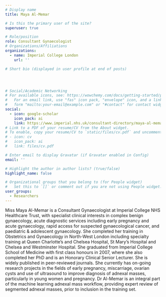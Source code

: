 ```yaml
---
# Display name
title: Maya Al-Memar

# Is this the primary user of the site?
superuser: true

# Role/position
role: Consultant Gynaecologist
# Organizations/Affiliations
organizations:
  - name: Imperial College London
    url: ''

# Short bio (displayed in user profile at end of posts)




# Social/Academic Networking
# For available icons, see: https://wowchemy.com/docs/getting-started/page-builder/#icons
#   For an email link, use "fas" icon pack, "envelope" icon, and a link in the
#   form "mailto:your-email@example.com" or "#contact" for contact widget.
social:
  - icon: google-scholar
    icon_pack: ai
    link: https://www.imperial.nhs.uk/consultant-directory/maya-al-memar
# Link to a PDF of your resume/CV from the About widget.
# To enable, copy your resume/CV to `static/files/cv.pdf` and uncomment the lines below.
# - icon: cv
#   icon_pack: ai
#   link: files/cv.pdf

# Enter email to display Gravatar (if Gravatar enabled in Config)
email: ''

# Highlight the author in author lists? (true/false)
highlight_name: false

# Organizational groups that you belong to (for People widget)
#   Set this to `[]` or comment out if you are not using People widget.
user_groups:
  - Researchers
---
```

Miss Maya Al-Memar is a Consultant Gynaecologist at Imperial College NHS Healthcare Trust, with specialist clinical interests in complex benign gynaecology, acute diagnostic services including early pregnancy and acute gynaecology, rapid access for suspected gynaecological cancer, and paediatric & adolescent gynaecology. She completed her training in Obstetrics and Gynaecology in North-West London including specialty training at Queen Charlotte’s and Chelsea Hospital, St Mary’s Hospital and Chelsea and Westminster Hospital. She graduated from Imperial College School of Medicine with first class honours in 2007, where she also completed her PhD and is an Honorary Clinical Senior Lecturer. She is widely published in peer-reviewed journals. She currently has on-going research projects in the fields of early pregnancy, miscarriage, ovarian cysts and use of ultrasound to improve diagnosis of adnexal masses, particularly in young women and pregnancy. Dr Al-Memar is an integral part of the machine learning adnexal mass workflow, providing expert review of segmented adnexal masses, prior to inclusion in the training set.
